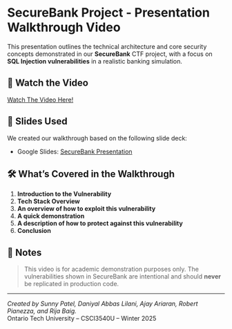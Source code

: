 # SecureBank Project - Presentation Walkthrough Video

This presentation outlines the technical architecture and core security concepts demonstrated in our **SecureBank** CTF project, with a focus on **SQL Injection vulnerabilities** in a realistic banking simulation.

## 🎥 Watch the Video

[Watch The Video Here!](https://www.youtube.com/watch?v=DGY41v6WqUE)

## 📑 Slides Used

We created our walkthrough based on the following slide deck:
- Google Slides: [SecureBank Presentation](https://docs.google.com/presentation/d/16roWsLeur7yEHrEkzN0-FLBoM5SsWXQQXi-IWR6oFQ4/edit?usp=sharing)

## 🛠️ What’s Covered in the Walkthrough

01. **Introduction to the Vulnerability**
02. **Tech Stack Overview**
03. **An overview of how to exploit this vulnerability**
04. **A quick demonstration**
05. **A description of how to protect against this vulnerability**
06. **Conclusion**

## 📌 Notes

> This video is for academic demonstration purposes only. The vulnerabilities shown in SecureBank are intentional and should **never** be replicated in production code.

---

*Created by Sunny Patel, Daniyal Abbas Lilani, Ajay Ariaran, Robert Pianezza, and Rija Baig.*  
Ontario Tech University – CSCI3540U – Winter 2025
